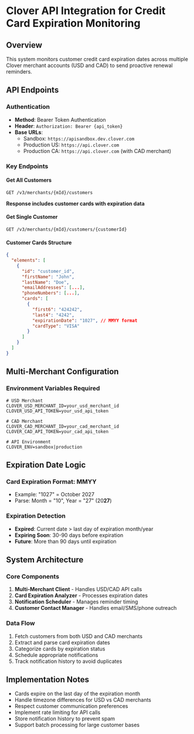 # Clover API Integration for Credit Card Expiration Monitoring

## Overview
This system monitors customer credit card expiration dates across multiple Clover merchant accounts (USD and CAD) to send proactive renewal reminders.

## API Endpoints

### Authentication
- **Method**: Bearer Token Authentication
- **Header**: `Authorization: Bearer {api_token}`
- **Base URLs**:
  - Sandbox: `https://apisandbox.dev.clover.com`
  - Production US: `https://api.clover.com`
  - Production CA: `https://api.clover.com` (with CAD merchant)

### Key Endpoints

#### Get All Customers
```
GET /v3/merchants/{mId}/customers
```
**Response includes customer cards with expiration data**

#### Get Single Customer
```
GET /v3/merchants/{mId}/customers/{customerId}
```

#### Customer Cards Structure
```json
{
  "elements": [
    {
      "id": "customer_id",
      "firstName": "John",
      "lastName": "Doe",
      "emailAddresses": [...],
      "phoneNumbers": [...],
      "cards": [
        {
          "first6": "424242",
          "last4": "4242",
          "expirationDate": "1027", // MMYY format
          "cardType": "VISA"
        }
      ]
    }
  ]
}
```

## Multi-Merchant Configuration

### Environment Variables Required
```env
# USD Merchant
CLOVER_USD_MERCHANT_ID=your_usd_merchant_id
CLOVER_USD_API_TOKEN=your_usd_api_token

# CAD Merchant  
CLOVER_CAD_MERCHANT_ID=your_cad_merchant_id
CLOVER_CAD_API_TOKEN=your_cad_api_token

# API Environment
CLOVER_ENV=sandbox|production
```

## Expiration Date Logic

### Card Expiration Format: MMYY
- Example: "1027" = October 2027
- Parse: Month = "10", Year = "27" (20**27**)

### Expiration Detection
- **Expired**: Current date > last day of expiration month/year
- **Expiring Soon**: 30-90 days before expiration
- **Future**: More than 90 days until expiration

## System Architecture

### Core Components
1. **Multi-Merchant Client** - Handles USD/CAD API calls
2. **Card Expiration Analyzer** - Processes expiration dates
3. **Notification Scheduler** - Manages reminder timing
4. **Customer Contact Manager** - Handles email/SMS/phone outreach

### Data Flow
1. Fetch customers from both USD and CAD merchants
2. Extract and parse card expiration dates
3. Categorize cards by expiration status
4. Schedule appropriate notifications
5. Track notification history to avoid duplicates

## Implementation Notes

- Cards expire on the last day of the expiration month
- Handle timezone differences for USD vs CAD merchants
- Respect customer communication preferences
- Implement rate limiting for API calls
- Store notification history to prevent spam
- Support batch processing for large customer bases